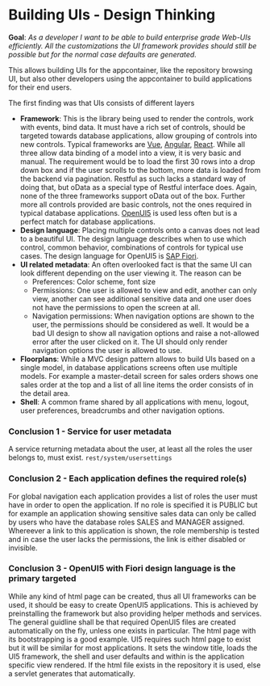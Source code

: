 # Building UIs - Design Thinking

**Goal**: _As a developer I want to be able to build enterprise grade Web-UIs efficiently. All the customizations the UI framework provides should still be possible but for the normal case defaults are generated._


This allows building UIs for the appcontainer, like the repository browsing UI, but also other developers using the appcontainer to build applications for their end users.

The first finding was that UIs consists of different layers
 - **Framework**: This is the library being used to render the controls, work with events, bind data. It must have a rich set of controls, should be targeted towards database applications, allow grouping of controls into new controls. Typical frameworks are [Vue](https://vuejs.org/v2/guide/), [Angular](https://angular.io/guide/architecture), [React](https://reactjs.org/docs/getting-started.html). While all three allow data binding of a model into a view, it is very basic and manual. The requirement would be to load the first 30 rows into a drop down box and if the user scrolls to the bottom, more data is loaded from the backend via pagination. Restful as such lacks a standard way of doing that, but oData as a special type of Restful interface does. Again, none of the three frameworks support oData out of the box. Further more all controls provided are basic controls, not the ones required in typical database applications. [OpenUI5](https://openui5.org/) is used less often but is a perfect match for database applications.
 - **Design language**: Placing multiple controls onto a canvas does not lead to a beautiful UI. The design language describes when to use which control, common behavior, combinations of controls for typical use cases. The design language for OpenUI5 is [SAP Fiori](https://experience.sap.com/fiori-design/).
 - **UI related metadata**: An often overlooked fact is that the same UI can look different depending on the user viewing it. The reason can be
   - Preferences: Color scheme, font size
   - Permissions: One user is allowed to view and edit, another can only view, another can see additional sensitive data and one user does not have the permissions to open the screen at all.
   - Navigation permissions: When navigation options are shown to the user, the permissions should be considered as well. It would be a bad UI design to show all navigation options and raise a not-allowed error after the user clicked on it. The UI should only render navigation options the user is allowed to use.
 - **Floorplans**: While a MVC design pattern allows to build UIs based on a single model, in database applications screens often use multiple models. For example a master-detail screen for sales orders shows one sales order at the top and a list of all line items the order consists of in the detail area.
 - **Shell**: A common frame shared by all applications with menu, logout, user preferences, breadcrumbs and other navigation options.

### Conclusion 1 - Service for user metadata

A service returning metadata about the user, at least all the roles the user belongs to, must exist.
`rest/system/usersettings`

### Conclusion 2 - Each application defines the required role(s)

For global navigation each application provides a list of roles the user must have in order to open the application.
If no role is specified it is PUBLIC but for example an application showing sensitive sales data can only be called by users who have the database roles SALES and MANAGER assigned.
Whereever a link to this application is shown, the role membership is tested and in case the user lacks the permissions, the link is either disabled or invisible.

### Conclusion 3 - OpenUI5 with Fiori design language is the primary targeted

While any kind of html page can be created, thus all UI frameworks can be used, it should be easy to create OpenUI5 applications.
This is achieved by preinstalling the framework but also providing helper methods and services.
The general guidline shall be that required OpenUI5 files are created automatically on the fly, unless one exists in particular. The html page with its bootstrapping is a good example. UI5 requires such html page to exist but it will be similar for most applications. It sets the window title, loads the UI5 framework, the shell and user defaults and within is the application specific view rendered. If the html file exists in the repository it is used, else a servlet generates that automatically.


